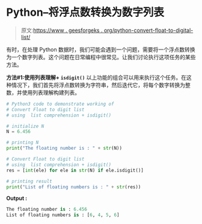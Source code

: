 # Python–将浮点数转换为数字列表

> 原文:[https://www . geesforgeks . org/python-convert-float-to-digital-list/](https://www.geeksforgeeks.org/python-convert-float-to-digit-list/)

有时，在处理 Python 数据时，我们可能会遇到一个问题，需要将一个浮点数转换为一个数字列表。这个问题在日常编程中很常见。让我们讨论执行这项任务的某些方法。

**方法#1:使用列表理解+ `isdigit()`**
以上功能的组合可以用来执行这个任务。在这种情况下，我们首先将浮点数转换为字符串，然后迭代它，将每个数字转换为整数，并使用列表理解构建列表。

```py
# Python3 code to demonstrate working of
# Convert Float to digit list
# using  list comprehension + isdigit()

# initialize N 
N = 6.456

# printing N 
print("The floating number is : " + str(N))

# Convert Float to digit list
# using  list comprehension + isdigit()
res = [int(ele) for ele in str(N) if ele.isdigit()]

# printing result
print("List of floating numbers is : " + str(res))
```

**Output :**

```py
The floating number is : 6.456
List of floating numbers is : [6, 4, 5, 6]

```
